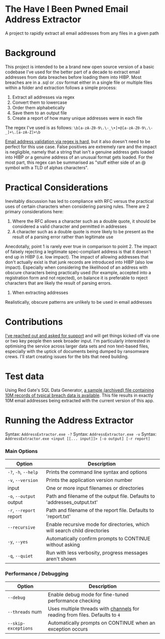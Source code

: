 # The Have I Been Pwned Email Address Extractor
A project to rapidly extract all email addresses from any files in a given path

# Background

This project is intended to be a brand new open source version of a basic codebase I've used for the better part of a decade to extract email addresses from data breaches before loading them into HIBP. Most breaches are in a .sql or .csv format either in a single file or multiple files within a folder and extraction follows a simple process:

1. Extract all addresses via regex
2. Convert them to lowercase
3. Order them alphabetically
4. Save them to an output file
5. Create a report of how many unique addresses were in each file

The regex I've used is as follows: `\b[a-zA-Z0-9\.\-_\+]+@[a-zA-Z0-9\.\-_]+\.[a-zA-Z]+\b`

[Email address validation via regex is hard](https://www.troyhunt.com/dont-trust-net-web-forms-email-regex/), but it also doesn't need to be perfect for this use case. False positives are extremely rare and the impact is negligible, namely that a string that isn't a genuine address gets loaded into HIBP *or* a genuine address of an unusual format gets loaded. For the most part, this regex can be summarised as "stuff either side of an @ symbol with a TLD of alphas characters".

# Practical Considerations

Inevitably discussion has led to compliance with RFC versus the practical uses of certain characters when considering parsing rules. There are 2 primary considerations here:

1. Where the RFC allows a character such as a double quote, it should be considered a valid character and permitted in addresses
2. A character such as a double quote is more likely to be present as the result of a parsing error rather than legitimate use

Anecdotally, point 1 is rarely ever true in comparison to point 2. The impact of falsely rejecting a legitimate spec-compliant address is that it doesn't end up in HIBP (i.e. low impact). The impact of allowing addresses that don't actually exist is that junk records are introduced into HIBP (also low impact). Especially when considering the likelihood of an address with obscure characters being practically used (for example, accepted into a registration form and not rejected), on balance it is preferable to reject characters that are likely the result of parsing errors.

1. When extracting addresses 

Realistically, obscure patterns are unlikely to be used in email addresses

# Contributions

[I've reached out and asked for support](https://twitter.com/troyhunt/status/1637966167548780544) and will get things kicked off via one or two key people then seek broader input. I'm particularly interested in optimising the service across larger data sets and non text-based files, especially with the uptick of documents being dumped by ransomware crews. I'll start creating issues for the bits that need building.

# Test data

Using Red Gate's SQL Data Generator, [a sample (archived) file containing 10M records of typical breach data is available](https://pub-3d159fce059f448487157f143a3f94e0.r2.dev/10M.7z). This file results in exactly 10M email addresses being extracted with the current version of this app.

# Running the Address Extractor

Syntax: `AddressExtractor.exe -?`
Syntax: `AddressExtractor.exe -v`
Syntax: `AddressExtractor.exe <input [[... input]]> [-o output] [-r report]`

### Main Options

| Option                  | Description                                                                |
|-------------------------|----------------------------------------------------------------------------|
| `-?`, `-h`, `--help`    | Prints the command line syntax and options                                 |
| `-v`, `--version`       | Prints the application version number                                      |
| input                   | One or more input filenames or directories                                 |
| `-o`, `--output` output | Path and filename of the output file. Defaults to 'addresses_output.txt'   |
| `-r`, `--report` report | Path and filename of the report file. Defaults to 'report.txt'             |
| `--recursive`           | Enable recursive mode for directories, which will search child directories |
| `-y`, `--yes`           | Automatically confirm prompts to CONTINUE without asking                   |
| `-q`, `--quiet`         | Run with less verbosity, progress messages aren't shown                    |

### Performance / Debugging

| Option              | Description                                                                                                                                      |
|---------------------|--------------------------------------------------------------------------------------------------------------------------------------------------|
| `--debug`           | Enable debug mode for fine-tuned performance checking                                                                                            |
| `--threads` num     | Uses multiple threads with [channels](https://learn.microsoft.com/en-us/dotnet/core/extensions/channels) for reading from files. Defaults to `4` |
| `--skip-exceptions` | Automatically prompts on CONTINUE when an exception occurs                                                                                       |
